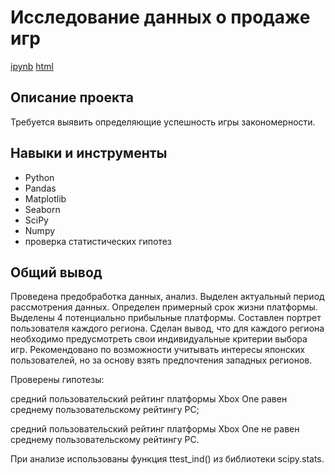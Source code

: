 # Исследование данных о продаже игр

[ipynb](/retail_analisys_project/retail_analysis.ipynb) [html](/retail_analisys_project/retail_analysis_sns.html) 

## Описание проекта

Требуется выявить определяющие успешность игры закономерности. 

## Навыки и инструменты

* Python
* Pandas
* Matplotlib
* Seaborn
* SciPy
* Numpy
* проверка статистических гипотез

## Общий вывод

Проведена предобработка данных, анализ. Выделен актуальный период рассмотрения данных. Определен примерный срок жизни платформы. Выделены 4 потенциально прибыльные платформы. Составлен портрет пользователя каждого региона. Сделан вывод, что для каждого региона необходимо предусмотреть свои индивидуальные критерии выбора игр. Рекомендовано по возможности учитывать интересы японских пользователей, но за основу взять предпочтения западных регионов.

Проверены гипотезы: 

средний пользовательский рейтинг платформы Xbox One равен среднему пользовательскому рейтингу PC; 

средний пользовательский рейтинг платформы Xbox One не равен среднему пользовательскому рейтингу PC.

При анализе использованы функция ttest_ind() из библиотеки scipy.stats. 

